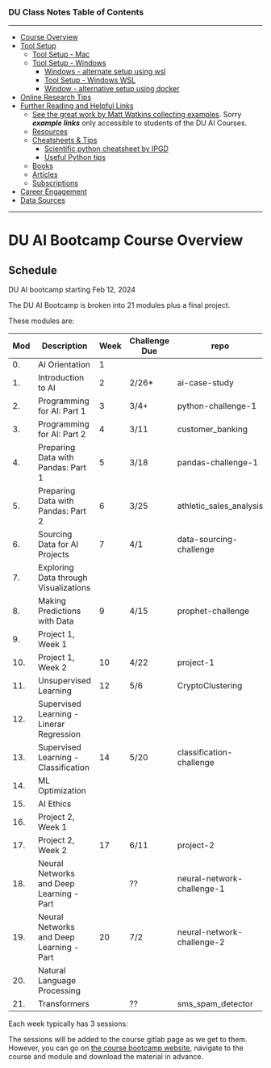 ### DU Class Notes Table of Contents

----------------------------------------------

-   [Course Overview](README.md)
-   [Tool Setup](1_DU_tool_setup.md)
    -   [Tool Setup - Mac](1.1_DU_tool_setup_mac.md)
    -   [Tool Setup - Windows](1.2_DU_tool_setup_windows.md)
        -   [Windows - alternate setup using wsl](1.2.1_DU_windows_alternate_install_using_wsl.md)
        -   [Tool Setup - Windows WSL](1.2.2_DU_tool_setup_wsl.md)
        -   [Window - alternative setup using docker](1.2.3_DU_tool_setup_docker.md)
-   [Online Research Tips](2_online_research_tips.md)
-   [Further Reading and Helpful Links](3_further_reading_and_helpful_links.md)
    -   [See the great work by Matt Watkins collecting examples](https://github.com/MWatkins87/Class_Glossery.git).  Sorry ***example links*** only accessible to students of the DU AI Courses.
    -   [Resources](3.0_resources.md)
    -   [Cheatsheets & Tips](3.1_cheatsheets_and_tips.md)
        -   [Scientific python cheatsheet by IPGD](3.1.1_scientific_python_cheat_sheet_by_IPGP.md)
        -   [Useful Python tips](3.1.2_useful_python.md)
    -   [Books](3.2_books.md)
    -   [Articles](3.3_articles.md)
    -   [Subscriptions](3.4_subscriptions)
-   [Career Engagement](4_career_engagement.md)
-   [Data Sources](data_sources.md)

----------------------------------------------



# DU AI Bootcamp Course Overview


## Schedule

DU AI bootcamp starting Feb 12, 2024

The DU AI Bootcamp is broken into 21 modules plus a final project.

These modules are:

| Mod | Description | Week | Challenge Due | repo |
| ------ | ----------- | ---- | -------------- | ----- |
| 0. | AI Orientation                           | 1 |  |    |
| 1. | Introduction to AI                       | 2 | 2/26* | ai-case-study |
| 2. | Programming for AI: Part 1               | 3 | 3/4+ | python-challenge-1 | 
| 3. | Programming for AI: Part 2               | 4 | 3/11 | customer_banking |
| 4. | Preparing Data with Pandas: Part 1       | 5 | 3/18 | pandas-challenge-1 |
| 5. | Preparing Data with Pandas: Part 2       | 6 | 3/25 | athletic_sales_analysis |
| 6. | Sourcing Data for AI Projects            | 7 | 4/1 | data-sourcing-challenge |
| 7. | Exploring Data through Visualizations    |   |  |  |
| 8. | Making Predictions with Data             | 9 | 4/15 | prophet-challenge |
| 9. | Project 1, Week 1                        |   |  |  |
| 10.| Project 1, Week 2                        | 10 | 4/22 | project-1 |
| 11.| Unsupervised Learning                    | 12 | 5/6 | CryptoClustering |
| 12.| Supervised Learning - Linerar Regression |   |  |  |
| 13.| Supervised Learning - Classification     | 14 | 5/20 | classification-challenge |
| 14.| ML Optimization                          |   |  |  |
| 15.| AI Ethics                                |   |  |  |
| 16.| Project 2, Week 1                        |   |  |  |
| 17.| Project 2, Week 2                        | 17 | 6/11 | project-2 |
| 18.| Neural Networks and Deep Learning - Part |   | ?? | neural-network-challenge-1 |
| 19.| Neural Networks and Deep Learning - Part | 20 | 7/2 | neural-network-challenge-2 |
| 20.| Natural Language Processing              |   |  |  |
| 21.| Transformers                             |   | ?? | sms_spam_detector |

Each week typically has 3 sessions:

The sessions will be added to the course gitlab page as we get to them.  However, you can go on [the course bootcamp website](https://courses.bootcampspot.com/), navigate to the course and module and download the material in advance.





